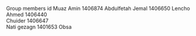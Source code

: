 Group members                  id
Muaz Amin                     1406874
Abdulfetah Jemal              1406650 
Lencho Ahmed                  1406440                  
Chuider                       1406647                                                         
Nati gezagn                   1401653
Obsa       
